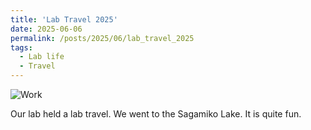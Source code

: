 ```yaml
---
title: 'Lab Travel 2025'
date: 2025-06-06
permalink: /posts/2025/06/lab_travel_2025
tags:
  - Lab life
  - Travel
---
```


![Work](/images/20250606_lab_travel_2025.jpg)

Our lab held a lab travel. We went to the Sagamiko Lake. It is quite fun.
